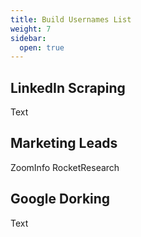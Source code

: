 ```yaml
---
title: Build Usernames List
weight: 7
sidebar:
  open: true
---
```

## LinkedIn Scraping
Text

## Marketing Leads
ZoomInfo
RocketResearch

## Google Dorking
Text